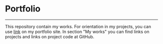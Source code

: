 # Portfolio

***
This repository contain my works.
For orientation in my projects, you can use [link](https://juliasaenko.github.io/Portfolio/) on my portfolio site. In section "My works" you can find links on projects and links on project code at GitHub.
